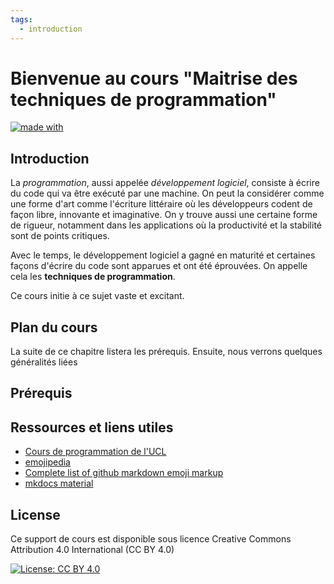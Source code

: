 ```yaml
---
tags:
  - introduction
---
```


# Bienvenue au cours "Maitrise des techniques de programmation"

[![made with](https://img.shields.io/badge/made%20with-mkdocs%20material-yellowgreen)](https://squidfunk.github.io/mkdocs-material/)

## Introduction

La *programmation*, aussi appelée *développement logiciel*, consiste à écrire du code qui va être exécuté par une machine. On peut la considérer comme une forme d'art comme l'écriture littéraire où les développeurs codent de façon libre, innovante et imaginative.
On y trouve aussi une certaine forme de rigueur, notamment dans les applications où la productivité et la stabilité sont de points critiques.

Avec le temps, le développement logiciel a gagné en maturité et certaines façons d'écrire du code sont apparues et ont été éprouvées. On appelle cela les **techniques de programmation**.

Ce cours initie à ce sujet vaste et excitant.

## Plan du cours

La suite de ce chapitre listera les prérequis.
Ensuite, nous verrons quelques généralités liées

## Prérequis

## Ressources et liens utiles

- [Cours de programmation de l'UCL](https://www.info.ucl.ac.be/~pvr/coursfrancais.html)
- [emojipedia](https://emojipedia.org/)
- [Complete list of github markdown emoji markup](https://gist.github.com/rxaviers/7360908)
- [mkdocs material](https://squidfunk.github.io/mkdocs-material)


## License

Ce support de cours est disponible sous licence Creative Commons Attribution 4.0 International (CC BY 4.0)

[![License: CC BY 4.0](https://img.shields.io/badge/License-CC_BY_4.0-lightgrey.svg)](https://creativecommons.org/licenses/by/4.0/)